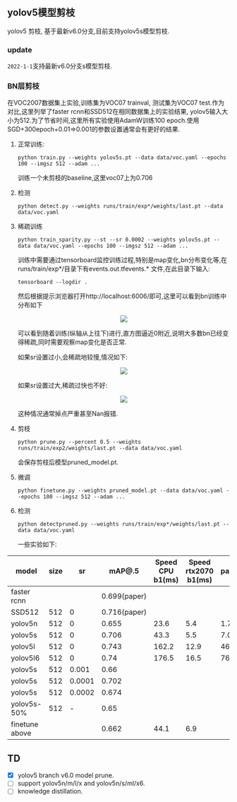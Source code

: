 ## yolov5模型剪枝

yolov5 剪枝, 基于最新v6.0分支,目前支持yolov5s模型剪枝.

### update

```2022-1-1```支持最新v6.0分支s模型剪枝.

### BN层剪枝

在VOC2007数据集上实验,训练集为VOC07 trainval, 测试集为VOC07 test.作为对比,这里列举了faster rcnn和SSD512在相同数据集上的实验结果, yolov5输入大小为512.为了节省时间,这里所有实验使用AdamW训练100 epoch.使用SGD+300epoch+0.01=>0.001的参数设置通常会有更好的结果.

1. 正常训练:

   ```
   python train.py --weights yolov5s.pt --data data/voc.yaml --epochs 100 --imgsz 512 --adam ...
   ```

   训练一个未剪枝的baseline,这里voc07上为0.706

2. 检测

   ```
   python detect.py --weights runs/train/exp*/weights/last.pt --data data/voc.yaml
   ```

3. 稀疏训练

   ```
   python train_sparity.py --st --sr 0.0002 --weights yolov5s.pt --data data/voc.yaml --epochs 100 --imgsz 512 --adam ...
   ```

   训练中需要通过tensorboard监控训练过程,特别是map变化,bn分布变化等,在runs/train/exp*/目录下有events.out.tfevents.* 文件,在此目录下输入:

   ```
   tensorboard --logdir .
   ```

   然后根据提示浏览器打开http://localhost:6006/即可,这里可以看到bn训练中分布如下

   <p align="center">
   <img src="data/images/v5s_0.0002.png">
   </p>

   可以看到随着训练(纵轴从上往下)进行,直方图逼近0附近,说明大多数bn已经变得稀疏,同时需要观察map变化是否正常.

   如果sr设置过小,会稀疏地较慢,情况如下:

   <p align="center">
   <img src="data/images/v5s_0.0001.png">
   </p>

   如果sr设置过大,稀疏过快也不好:

   <p align="center">
   <img src="data/images/v5s_0.01.png">
   </p>

   这种情况通常掉点严重甚至Nan报错.

4. 剪枝

   ```
   python prune.py --percent 0.5 --weights runs/train/exp2/weights/last.pt --data data/voc.yaml 
   ```

   会保存剪枝后模型pruned_model.pt.

5. 微调

   ```
   python finetune.py --weights pruned_model.pt --data data/voc.yaml --epochs 100 --imgsz 512 --adam ...
   ```

6. 检测

   ```
   python detectpruned.py --weights runs/train/exp*/weights/last.pt --data data/voc.yaml
   ```

   一些实验如下:

| model          | size | sr     | mAP@.5       | Speed CPU b1(ms) | Speed rtx2070 b1(ms) | params(M) | FLOPs@512 (B) | GPU Mem(MB) | model size |
| -------------- | ---- | ------ | ------------ | ---------------- | -------------------- | --------- | ------------- | ----------- | ---------- |
| faster rcnn    |      |        | 0.699(paper) |                  |                      |           |               |             |            |
| SSD512         | 512  | 0      | 0.716(paper) |                  |                      |           |               |             |            |
| yolov5n        | 512  | 0      | 0.655        | 23.6             | 5.4                  | 1.78      | 4.2           |             |            |
| yolov5s        | 512  | 0      | 0.706        | 43.3             | 5.5                  | 7.06      | 16.0          | 871         |            |
| yolov5l        | 512  | 0      | 0.743        | 162.2            | 12.9                 | 46.21     | 108.1         |             |            |
| yolov5l6       | 512  | 0      | 0.74         | 176.5            | 16.5                 | 76.26     | 110.4         |             |            |
| yolov5s        | 512  | 0.001  | 0.66         |                  |                      |           |               |             |            |
| yolov5s        | 512  | 0.0001 | 0.702        |                  |                      |           |               |             |            |
| yolov5s        | 512  | 0.0002 | 0.674        |                  |                      |           |               |             | 28.7       |
| yolov5s-50%    | 512  | -      | 0.65         |                  |                      |           |               |             | 11.7       |
| finetune above |      |        | 0.662        | 44.1             | 6.9                  |           |               | 867         |            |

## TD

- [x] yolov5 branch v6.0 model prune.
- [ ] support yolov5n/m/l/x  and yolov5n/s/ml/x6.
- [ ] knowledge distillation.